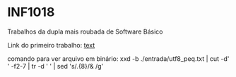 # INF1018
Trabalhos da dupla mais roubada de Software Básico

Link do primeiro trabalho: [text](http://www4.inf.puc-rio.br/~inf1018/2024.2/trabs/t1/trab1-20242.html)

comando para ver arquivo em binário:
xxd -b ./entrada/utf8_peq.txt | cut -d' ' -f2-7 | tr -d ' ' | sed 's/.\{8\}/& /g'